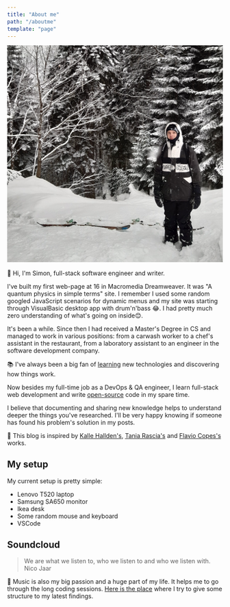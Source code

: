 ```yaml
---
title: "About me"
path: "/aboutme"
template: "page"
---
```


![../images/pages/aboutme/me_and_skis.jpg](../images/pages/aboutme/me_and_skis.jpg)

👋 Hi, I'm Simon, full-stack software engineer and writer.

I've built my first web-page at 16 in Macromedia Dreamweaver. It was "A quantum physics in simple terms" site. I remember I used some random googled JavaScript scenarios for dynamic menus and my site was starting through VisualBasic desktop app with drum'n'bass 😂. I had pretty much zero understanding of what's going on inside😊.

It's been a while. Since then I had received a Master's Degree in CS and managed to work in various positions: from a carwash worker to a chef's assistant in the restaurant, from a laboratory assistant to an engineer in the software development company.

📚 I've always been a big fan of [learning](https://www.simonbliznyuk.com/things-i-dont-know) new technologies and discovering how things work.

Now besides my full-time job as a DevOps & QA engineer, I learn full-stack web development and write [open-source](https://github.com/semaphore8) code in my spare time.

I believe that documenting and sharing new knowledge helps to understand deeper the things you've researched. I'll be very happy knowing if someone has found his problem's solution in my posts.

🙌 This blog is inspired by [Kalle Hallden's](https://www.youtube.com/channel/UCWr0mx597DnSGLFk1WfvSkQ/channels), [Tania Rascia's](https://www.taniarascia.com/)  and [Flavio Copes's](https://flaviocopes.com/) works.

## My setup

My current setup is pretty simple:

- Lenovo T520 laptop
- Samsung SA650 monitor
- Ikea desk
- Some random mouse and keyboard
- VSCode

## Soundcloud

> We are what we listen to, who we listen to and who we listen with. Nico Jaar

🎷 Music is also my big passion and a huge part of my life. It helps me to go through the long coding sessions. [Here is the place](https://soundcloud.com/steamysunnyspace) where I try to give some structure to my latest findings.
